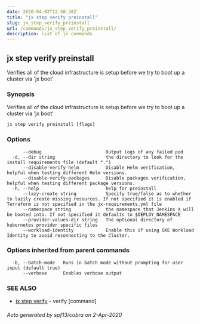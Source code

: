 ```yaml
---
date: 2020-04-02T12:58:38Z
title: "jx step verify preinstall"
slug: jx_step_verify_preinstall
url: /commands/jx_step_verify_preinstall/
description: list of jx commands
---
```

## jx step verify preinstall

Verifies all of the cloud infrastructure is setup before we try to boot up a cluster via 'jx boot'

### Synopsis

Verifies all of the cloud infrastructure is setup before we try to boot up a cluster via 'jx boot'

```
jx step verify preinstall [flags]
```

### Options

```
      --debug                        Output logs of any failed pod
  -d, --dir string                   the directory to look for the install requirements file (default ".")
      --disable-verify-helm          Disable Helm verification, helpful when testing different Helm versions.
      --disable-verify-packages      Disable packages verification, helpful when testing different package versions.
  -h, --help                         help for preinstall
      --lazy-create string           Specify true/false as to whether to lazily create missing resources. If not specified it is enabled if Terraform is not specified in the jx-requirements.yml file
      --namespace string             the namespace that Jenkins X will be booted into. If not specified it defaults to $DEPLOY_NAMESPACE
      --provider-values-dir string   The optional directory of kubernetes provider specific files
      --workload-identity            Enable this if using GKE Workload Identity to avoid reconnecting to the Cluster.
```

### Options inherited from parent commands

```
  -b, --batch-mode   Runs in batch mode without prompting for user input (default true)
      --verbose      Enables verbose output
```

### SEE ALSO

* [jx step verify](/commands/jx_step_verify/)	 - verify [command]

###### Auto generated by spf13/cobra on 2-Apr-2020

